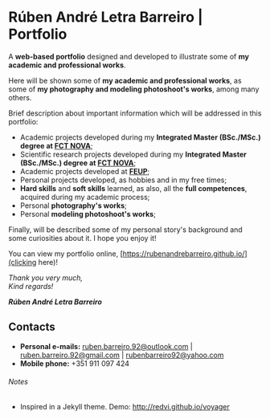# Rúben André Letra Barreiro | Portfolio

A **web-based portfolio** designed and developed to illustrate some of **my academic and professional works**.

Here will be shown some of **my academic and professional works**, as some of **my photography and modeling photoshoot's works**, among many others.

Brief description about important information which will be addressed in this portfolio:

- Academic projects developed during my **Integrated Master (BSc./MSc.) degree at [FCT NOVA](https://www.fct.unl.pt/)**;
- Scientific research projects developed during my **Integrated Master (BSc./MSc.) degree at [FCT NOVA](https://www.fct.unl.pt/)**;
- Academic projects developed at **[FEUP](https://www.fe.up.pt/)**;
- Personal projects developed, as hobbies and in my free times;
- **Hard skills** and **soft skills** learned, as also, all the **full competences**, acquired during my academic process;
- Personal **photography's works**;
- Personal **modeling photoshoot's works**;

Finally, will be described some of my personal story's background and some curiosities about it.
I hope you enjoy it!

You can view my portfolio online, [https://rubenandrebarreiro.github.io/](clicking here)!

_Thank you very much,_
<br>
_Kind regards!_

**_Rúben André Letra Barreiro_**

## Contacts

* **Personal e-mails:** [ruben.barreiro.92@outlook.com](mailto:ruben.barreiro.92@outlook.com) | [ruben.barreiro.92@gmail.com](mailto:ruben.barreiro.92@gmail.com) | [rubenbarreiro92@yahoo.com](mailto:rubenbarreiro92@yahoo.com)
* **Mobile phone:** +351 911 097 424

###### Notes

- Inspired in a Jekyll theme. Demo: <http://redvi.github.io/voyager>
